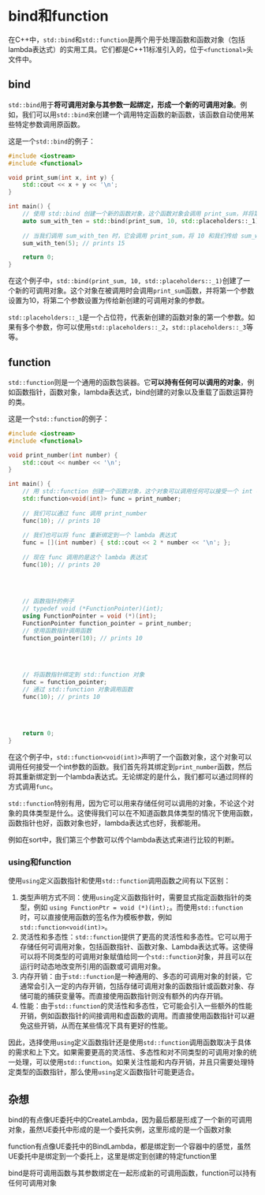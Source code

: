 # bind和function

在C++中，`std::bind`和`std::function`是两个用于处理函数和函数对象（包括lambda表达式）的实用工具。它们都是C++11标准引入的，位于`<functional>`头文件中。

## bind

`std::bind`用于**将可调用对象与其参数一起绑定，形成一个新的可调用对象**。例如，我们可以用`std::bind`来创建一个调用特定函数的新函数，该函数自动使用某些特定参数调用原函数。

这是一个`std::bind`的例子：

```c++
#include <iostream>
#include <functional>

void print_sum(int x, int y) {
    std::cout << x + y << '\n';
}

int main() {
    // 使用 std::bind 创建一个新的函数对象，这个函数对象会调用 print_sum，并将第一个参数设置为 10
    auto sum_with_ten = std::bind(print_sum, 10, std::placeholders::_1);
    
    // 当我们调用 sum_with_ten 时，它会调用 print_sum，将 10 和我们传给 sum_with_ten 的参数一起作为参数
    sum_with_ten(5); // prints 15

    return 0;
}
```

在这个例子中，`std::bind(print_sum, 10, std::placeholders::_1)`创建了一个新的可调用对象。这个对象在被调用时会调用`print_sum`函数，并将第一个参数设置为10，将第二个参数设置为传给新创建的可调用对象的参数。

`std::placeholders::_1`是一个占位符，代表新创建的函数对象的第一个参数。如果有多个参数，你可以使用`std::placeholders::_2`，`std::placeholders::_3`等等。





## function

`std::function`则是一个通用的函数包装器。它**可以持有任何可以调用的对象**，例如函数指针，函数对象，lambda表达式，bind创建的对象以及重载了函数运算符的类。

这是一个`std::function`的例子：

```c++
#include <iostream>
#include <functional>

void print_number(int number) {
    std::cout << number << '\n';
}

int main() {
    // 用 std::function 创建一个函数对象，这个对象可以调用任何可以接受一个 int 参数的函数
    std::function<void(int)> func = print_number;
    
    // 我们可以通过 func 调用 print_number
    func(10); // prints 10
    
    // 我们也可以将 func 重新绑定到一个 lambda 表达式
    func = [](int number) { std::cout << 2 * number << '\n'; };
    
    // 现在 func 调用的是这个 lambda 表达式
    func(10); // prints 20
    
    
    
    
    // 函数指针的例子
    // typedef void (*FunctionPointer)(int);
    using FunctionPointer = void (*)(int);
    FunctionPointer function_pointer = print_number;
    // 使用函数指针调用函数
    function_pointer(10); // prints 10
    
    
    
    
    // 将函数指针绑定到 std::function 对象
    func = function_pointer;
    // 通过 std::function 对象调用函数
    func(10); // prints 10
    
    
    
    
    return 0;
}
```

在这个例子中，`std::function<void(int)>`声明了一个函数对象，这个对象可以调用任何接受一个int参数的函数。我们首先将其绑定到`print_number`函数，然后将其重新绑定到一个lambda表达式。无论绑定的是什么，我们都可以通过同样的方式调用`func`。

`std::function`特别有用，因为它可以用来存储任何可以调用的对象，不论这个对象的具体类型是什么。这使得我们可以在不知道函数具体类型的情况下使用函数，函数指针也好，函数对象也好，lambda表达式也好，我都能用。

例如在sort中，我们第三个参数可以传个lambda表达式来进行比较的判断。



### using和function

使用`using`定义函数指针和使用`std::function`调用函数之间有以下区别：

1. 类型声明方式不同：使用`using`定义函数指针时，需要显式指定函数指针的类型，例如 `using FunctionPtr = void (*)(int);`。而使用`std::function`时，可以直接使用函数的签名作为模板参数，例如 `std::function<void(int)>`。
2. 灵活性和多态性：`std::function`提供了更高的灵活性和多态性。它可以用于存储任何可调用对象，包括函数指针、函数对象、Lambda表达式等。这使得可以将不同类型的可调用对象赋值给同一个`std::function`对象，并且可以在运行时动态地改变所引用的函数或可调用对象。
3. 内存开销：由于`std::function`是一种通用的、多态的可调用对象的封装，它通常会引入一定的内存开销，包括存储可调用对象的函数指针或函数对象、存储可能的捕获变量等。而直接使用函数指针则没有额外的内存开销。
4. 性能：由于`std::function`的灵活性和多态性，它可能会引入一些额外的性能开销，例如函数指针的间接调用和虚函数的调用。而直接使用函数指针可以避免这些开销，从而在某些情况下具有更好的性能。

因此，选择使用`using`定义函数指针还是使用`std::function`调用函数取决于具体的需求和上下文。如果需要更高的灵活性、多态性和对不同类型的可调用对象的统一处理，可以使用`std::function`。如果关注性能和内存开销，并且只需要处理特定类型的函数指针，那么使用`using`定义函数指针可能更适合。





## 杂想

bind的有点像UE委托中的CreateLambda，因为最后都是形成了一个新的可调用对象，虽然UE委托中形成的是一个委托实例，这里形成的是一个函数对象

function有点像UE委托中的BindLambda，都是绑定到一个容器中的感觉，虽然UE委托中是绑定到一个委托上，这里是绑定到创建的特定function里

bind是将可调用函数与其参数绑定在一起形成新的可调用函数，function可以持有任何可调用对象